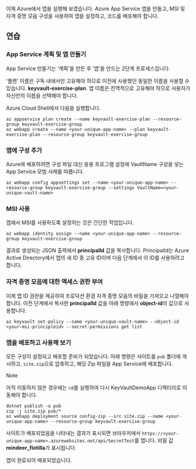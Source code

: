 이제 Azure에서 앱을 실행해 보겠습니다. Azure App Service 앱을 만들고, MSI 및 자격 증명 모음 구성을 사용하여 앱을 설정하고, 코드를 배포해야 합니다.

## <a name="exercise"></a>연습

### <a name="create-the-app-service-plan-and-app"></a>App Service 계획 및 앱 만들기

App Service 만들기는 ‘계획’을 만든 후 ‘앱’을 만드는 2단계 프로세스입니다.

‘플랜’ 이름은 구독 내에서만 고유해야 하므로 이전에 사용했던 동일한 이름을 사용할 수 있습니다. **keyvault-exercise-plan**. 앱 이름은 전역적으로 고유해야 하므로 사용자가 자신만의 이름을 선택해야 합니다.

Azure Cloud Shell에서 다음을 실행합니다.

```azurecli
az appservice plan create --name keyvault-exercise-plan --resource-group keyvault-exercise-group
az webapp create --name <your-unique-app-name> --plan keyvault-exercise-plan --resource-group keyvault-exercise-group
```

### <a name="add-configuration-to-the-app"></a>앱에 구성 추가

Azure에 배포하려면 구성 파일 대신 응용 프로그램 설정에 VaultName 구성을 넣는 App Service 모범 사례를 따릅니다.

```azurecli
az webapp config appsettings set --name <your-unique-app-name> --resource-group keyvault-exercise-group --settings VaultName=<your-unique-vault-name>
```

### <a name="enable-msi"></a>MSI 사용

앱에서 MSI를 사용하도록 설정하는 것은 간단한 작업입니다.

```azurecli
az webapp identity assign --name <your-unique-app-name> --resource-group keyvault-exercise-group
```

결과로 생성되는 JSON 출력에서 **principalId** 값을 복사합니다. PrincipalId는 Azure Active Directory에서 앱의 새 ID 중 고유 ID이며 다음 단계에서 이 ID를 사용하려고 합니다.

### <a name="grant-access-to-the-vault"></a>자격 증명 모음에 대한 액세스 권한 부여

이제 앱 ID 권한을 제공하여 프로덕션 환경 자격 증명 모음의 비밀을 가져오고 나열해야 합니다. 이전 단계에서 복사한 **principalId** 값을 아래 명령에서 **object-id**의 값으로 사용합니다.

```azurecli
az keyvault set-policy --name <your-unique-vault-name> --object-id <your-msi-principleid> --secret-permissions get list
```

### <a name="deploy-the-app-and-try-it-out"></a>앱을 배포하고 사용해 보기

모든 구성이 설정되고 배포할 준비가 되었습니다. 아래 명령은 사이트를 `pub` 폴더에 게시하고, `site.zip`으로 압축하고, 해당 Zip 파일을 App Service에 배포합니다.

> [!NOTE]
> 아직 이동하지 않은 경우에는 `cd`를 실행하여 다시 KeyVaultDemoApp 디렉터리로 이동해야 합니다.

```azurecli
dotnet publish -o pub
zip -j site.zip pub/*
az webapp deployment source config-zip --src site.zip --name <your-unique-app-name> --resource-group keyvault-exercise-group
```

사이트가 배포되었음을 나타내는 결과가 표시되면 브라우저에서 `https://<your-unique-app-name>.azurewebsites.net/api/SecretTest`를 엽니다. 비밀 값 **reindeer_flotilla**가 표시됩니다.

앱이 완료되어 배포되었습니다.